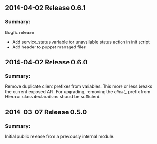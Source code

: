 ## 2014-04-02 Release 0.6.1
### Summary:
Bugfix release
* Add service_status variable for unavailable status action in init script
* Add header to puppet managed files

## 2014-04-02 Release 0.6.0
### Summary:
Remove duplicate client prefixes from variables. This more or less breaks
the current exposed API.
For upgrading, removing the *client_* prefix from Hiera or class declarations
should be sufficient.

## 2014-03-07 Release 0.5.0
### Summary:
Initial public release from a previously internal module.
